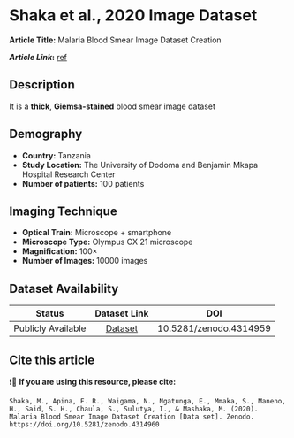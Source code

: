 # **Shaka et al., 2020 Image Dataset**  

**Article Title:** Malaria Blood Smear Image Dataset Creation

**_Article Link_:** [ref](https://zenodo.org/records/4314960)

## **Description**
It is a **thick**, **Giemsa-stained** blood smear image dataset 


## **Demography**
+ **Country:** Tanzania
+ **Study Location:** The University of Dodoma and Benjamin Mkapa Hospital Research Center
+ **Number of patients:** 100 patients



## **Imaging Technique**
+ **Optical Train:** Microscope + smartphone 
+ **Microscope Type:** Olympus CX 21 microscope
+ **Magnification:** 100×
+ **Number of Images:** 10000 images



## **Dataset Availability**

|**Status**|**Dataset Link**|**DOI**|
|:---:|:---:|:---:|
|Publicly Available| [Dataset](https://zenodo.org/records/4314960)|10.5281/zenodo.4314959|

## **Cite this article**

❗🛑 **If you are using this resource, please cite:**

```
Shaka, M., Apina, F. R., Waigama, N., Ngatunga, E., Mmaka, S., Maneno, H., Said, S. H., Chaula, S., Sulutya, I., & Mashaka, M. (2020). Malaria Blood Smear Image Dataset Creation [Data set]. Zenodo. https://doi.org/10.5281/zenodo.4314960
```
